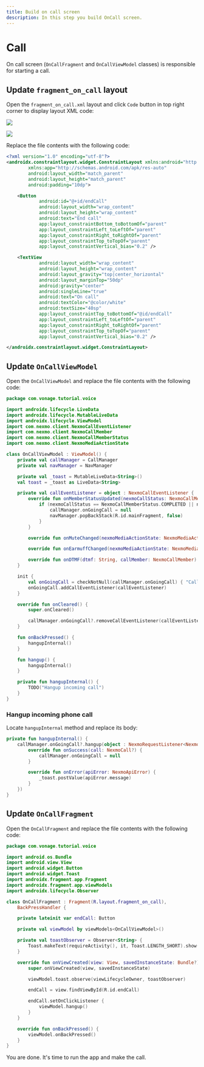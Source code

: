 ```yaml
---
title: Build on call screen
description: In this step you build OnCall screen.
---
```


# Call

On call screen (`OnCallFragment` and `OnCallViewModel` classes) is responsible for starting a call.

## Update `fragment_on_call` layout

Open the `fragment_on_call.xml` layout and click `Code` button in top right corner to display layout XML code:

![](/screenshots/tutorials/client-sdk/android-shared/layout-resource.png)

![](/screenshots/tutorials/client-sdk/android-shared/show-code-view.png)

Replace the file contents with the following code:

```xml
<?xml version="1.0" encoding="utf-8"?>
<androidx.constraintlayout.widget.ConstraintLayout xmlns:android="http://schemas.android.com/apk/res/android"
        xmlns:app="http://schemas.android.com/apk/res-auto"
        android:layout_width="match_parent"
        android:layout_height="match_parent"
        android:padding="10dp">

    <Button
            android:id="@+id/endCall"
            android:layout_width="wrap_content"
            android:layout_height="wrap_content"
            android:text="End call"
            app:layout_constraintBottom_toBottomOf="parent"
            app:layout_constraintLeft_toLeftOf="parent"
            app:layout_constraintRight_toRightOf="parent"
            app:layout_constraintTop_toTopOf="parent"
            app:layout_constraintVertical_bias="0.2" />

    <TextView
            android:layout_width="wrap_content"
            android:layout_height="wrap_content"
            android:layout_gravity="top|center_horizontal"
            android:layout_marginTop="50dp"
            android:gravity="center"
            android:singleLine="true"
            android:text="On call"
            android:textColor="@color/white"
            android:textSize="40sp"
            app:layout_constraintTop_toBottomOf="@id/endCall"
            app:layout_constraintLeft_toLeftOf="parent"
            app:layout_constraintRight_toRightOf="parent"
            app:layout_constraintTop_toTopOf="parent"
            app:layout_constraintVertical_bias="0.2" />

</androidx.constraintlayout.widget.ConstraintLayout>
```

## Update `OnCallViewModel`

Open the `OnCallViewModel` and replace the file contents with the following code:

```kotlin
package com.vonage.tutorial.voice

import androidx.lifecycle.LiveData
import androidx.lifecycle.MutableLiveData
import androidx.lifecycle.ViewModel
import com.nexmo.client.NexmoCallEventListener
import com.nexmo.client.NexmoCallMember
import com.nexmo.client.NexmoCallMemberStatus
import com.nexmo.client.NexmoMediaActionState

class OnCallViewModel : ViewModel() {
    private val callManager = CallManager
    private val navManager = NavManager

    private val _toast = MutableLiveData<String>()
    val toast = _toast as LiveData<String>

    private val callEventListener = object : NexmoCallEventListener {
        override fun onMemberStatusUpdated(nexmoCallStatus: NexmoCallMemberStatus, callMember: NexmoCallMember) {
            if (nexmoCallStatus == NexmoCallMemberStatus.COMPLETED || nexmoCallStatus == NexmoCallMemberStatus.CANCELLED) {
                callManager.onGoingCall = null
                navManager.popBackStack(R.id.mainFragment, false)
            }
        }

        override fun onMuteChanged(nexmoMediaActionState: NexmoMediaActionState, callMember: NexmoCallMember) {}

        override fun onEarmuffChanged(nexmoMediaActionState: NexmoMediaActionState, callMember: NexmoCallMember) {}

        override fun onDTMF(dtmf: String, callMember: NexmoCallMember) {}
    }

    init {
        val onGoingCall = checkNotNull(callManager.onGoingCall) { "Call is null" }
        onGoingCall.addCallEventListener(callEventListener)
    }

    override fun onCleared() {
        super.onCleared()

        callManager.onGoingCall?.removeCallEventListener(callEventListener)
    }

    fun onBackPressed() {
        hangupInternal()
    }

    fun hangup() {
        hangupInternal()
    }

    private fun hangupInternal() {
        TODO("Hangup incoming call")
    }
}
```

### Hangup incoming phone call

Locate `hangupInternal` method and replace its body:


```kotlin
private fun hangupInternal() {
    callManager.onGoingCall?.hangup(object : NexmoRequestListener<NexmoCall> {
        override fun onSuccess(call: NexmoCall?) {
            callManager.onGoingCall = null
        }

        override fun onError(apiError: NexmoApiError) {
            _toast.postValue(apiError.message)
        }
    })
}
```

## Update `OnCallFragment`

Open the `OnCallFragment` and replace the file contents with the following code:

```kotlin
package com.vonage.tutorial.voice

import android.os.Bundle
import android.view.View
import android.widget.Button
import android.widget.Toast
import androidx.fragment.app.Fragment
import androidx.fragment.app.viewModels
import androidx.lifecycle.Observer

class OnCallFragment : Fragment(R.layout.fragment_on_call),
    BackPressHandler {

    private lateinit var endCall: Button

    private val viewModel by viewModels<OnCallViewModel>()

    private val toastObserver = Observer<String> {
        Toast.makeText(requireActivity(), it, Toast.LENGTH_SHORT).show();
    }

    override fun onViewCreated(view: View, savedInstanceState: Bundle?) {
        super.onViewCreated(view, savedInstanceState)

        viewModel.toast.observe(viewLifecycleOwner, toastObserver)

        endCall = view.findViewById(R.id.endCall)

        endCall.setOnClickListener {
            viewModel.hangup()
        }
    }

    override fun onBackPressed() {
        viewModel.onBackPressed()
    }
}
```

You are done. It's time to run the app and make the call.
